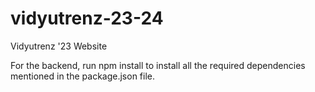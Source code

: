 # vidyutrenz-23-24

Vidyutrenz '23 Website

For the backend, run npm install to install all the required dependencies mentioned in the package.json file.
